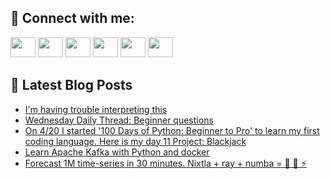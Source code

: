 ## 🔎 Connect with me:
[<img height="32" width="40" src="https://cdn.jsdelivr.net/npm/simple-icons@v5/icons/telegram.svg" />](https://t.me/bullbesh)
[<img height="32" width="40" src="https://cdn.jsdelivr.net/npm/simple-icons@v5/icons/vk.svg" />](https://vk.com/bullbesh)
[<img height="32" width="40" src="https://cdn.jsdelivr.net/npm/simple-icons@v5/icons/twitter.svg" />](https://twitter.com/bullbesh1)
[<img height="32" width="40" src="https://cdn.jsdelivr.net/npm/simple-icons@v5/icons/instagram.svg" />](https://www.instagram.com/bullbesh)
[<img height="32" width="40" src="https://cdn.jsdelivr.net/npm/simple-icons@v5/icons/reddit.svg" />](https://www.reddit.com/user/bullbesh)
[<img height="32" width="40" src="https://cdn.jsdelivr.net/npm/simple-icons@v5/icons/youtube.svg" />](https://www.youtube.com/channel/UCtfjRs6uzgq5mfm8S06WTcg)

## 📕 Latest Blog Posts
<!-- BLOG-POST-LIST:START -->
- [I&#39;m having trouble interpreting this](https://www.reddit.com/r/Python/comments/uhvip9/im_having_trouble_interpreting_this/)
- [Wednesday Daily Thread: Beginner questions](https://www.reddit.com/r/Python/comments/uhtmvt/wednesday_daily_thread_beginner_questions/)
- [On 4/20 I started &#39;100 Days of Python: Beginner to Pro&#39; to learn my first coding language. Here is my day 11 Project: Blackjack](https://www.reddit.com/r/Python/comments/uhrmr4/on_420_i_started_100_days_of_python_beginner_to/)
- [Learn Apache Kafka with Python and docker](https://www.reddit.com/r/Python/comments/uhqdbv/learn_apache_kafka_with_python_and_docker/)
- [Forecast 1M time-series in 30 minutes. Nixtla + ray + numba = 🤩 🚀 ⚡](https://www.reddit.com/r/Python/comments/uhppcu/forecast_1m_timeseries_in_30_minutes_nixtla_ray/)
<!-- BLOG-POST-LIST:END -->
